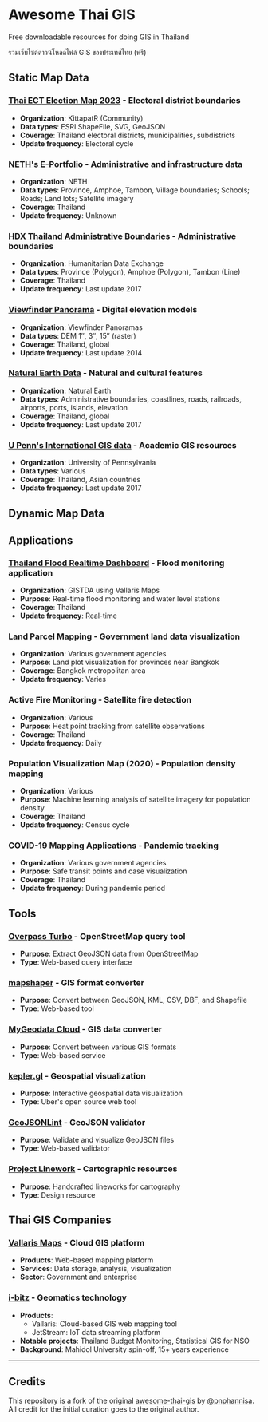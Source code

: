 # Awesome Thai GIS

Free downloadable resources for doing GIS in Thailand

รวมเว็บไซต์ดาวน์โหลดไฟล์ GIS ของประเทศไทย (ฟรี)

## Static Map Data

### [Thai ECT Election Map 2023](https://github.com/KittapatR/Thai-ECT-election-map-66) - Electoral district boundaries
- **Organization**: KittapatR (Community)
- **Data types**: ESRI ShapeFile, SVG, GeoJSON
- **Coverage**: Thailand electoral districts, municipalities, subdistricts
- **Update frequency**: Electoral cycle

### [NETH's E-Portfolio](https://csuwan.weebly.com/360436343623360936603650362736213604--download.html) - Administrative and infrastructure data
- **Organization**: NETH
- **Data types**: Province, Amphoe, Tambon, Village boundaries; Schools; Roads; Land lots; Satellite imagery
- **Coverage**: Thailand
- **Update frequency**: Unknown

### [HDX Thailand Administrative Boundaries](https://data.humdata.org/dataset/thailand-administrative-boundaries) - Administrative boundaries
- **Organization**: Humanitarian Data Exchange
- **Data types**: Province (Polygon), Amphoe (Polygon), Tambon (Line)
- **Coverage**: Thailand
- **Update frequency**: Last update 2017

### [Viewfinder Panorama](http://viewfinderpanoramas.org/dem3.html) - Digital elevation models
- **Organization**: Viewfinder Panoramas
- **Data types**: DEM 1″, 3″, 15″ (raster)
- **Coverage**: Thailand, global
- **Update frequency**: Last update 2014

### [Natural Earth Data](http://www.naturalearthdata.com/downloads/) - Natural and cultural features
- **Organization**: Natural Earth
- **Data types**: Administrative boundaries, coastlines, roads, railroads, airports, ports, islands, elevation
- **Coverage**: Thailand, global
- **Update frequency**: Last update 2017

### [U Penn's International GIS data](https://guides.library.upenn.edu/c.php?g=475518&p=3254775) - Academic GIS resources
- **Organization**: University of Pennsylvania
- **Data types**: Various
- **Coverage**: Thailand, Asian countries
- **Update frequency**: Last update 2017

## Dynamic Map Data


## Applications

### [Thailand Flood Realtime Dashboard](https://disaster.gistda.or.th/dashboard) - Flood monitoring application
- **Organization**: GISTDA using Vallaris Maps
- **Purpose**: Real-time flood monitoring and water level stations
- **Coverage**: Thailand
- **Update frequency**: Real-time

### Land Parcel Mapping - Government land data visualization
- **Organization**: Various government agencies
- **Purpose**: Land plot visualization for provinces near Bangkok
- **Coverage**: Bangkok metropolitan area
- **Update frequency**: Varies

### Active Fire Monitoring - Satellite fire detection
- **Organization**: Various
- **Purpose**: Heat point tracking from satellite observations
- **Coverage**: Thailand
- **Update frequency**: Daily

### Population Visualization Map (2020) - Population density mapping
- **Organization**: Various
- **Purpose**: Machine learning analysis of satellite imagery for population density
- **Coverage**: Thailand
- **Update frequency**: Census cycle

### COVID-19 Mapping Applications - Pandemic tracking
- **Organization**: Various government agencies
- **Purpose**: Safe transit points and case visualization
- **Coverage**: Thailand
- **Update frequency**: During pandemic period

## Tools

### [Overpass Turbo](https://overpass-turbo.eu/) - OpenStreetMap query tool
- **Purpose**: Extract GeoJSON data from OpenStreetMap
- **Type**: Web-based query interface

### [mapshaper](http://mapshaper.org/) - GIS format converter
- **Purpose**: Convert between GeoJSON, KML, CSV, DBF, and Shapefile
- **Type**: Web-based tool

### [MyGeodata Cloud](https://mygeodata.cloud/) - GIS data converter
- **Purpose**: Convert between various GIS formats
- **Type**: Web-based service

### [kepler.gl](https://kepler.gl/) - Geospatial visualization
- **Purpose**: Interactive geospatial data visualization
- **Type**: Uber's open source web tool

### [GeoJSONLint](http://geojsonlint.com/) - GeoJSON validator
- **Purpose**: Validate and visualize GeoJSON files
- **Type**: Web-based validator

### [Project Linework](http://www.projectlinework.org/) - Cartographic resources
- **Purpose**: Handcrafted lineworks for cartography
- **Type**: Design resource

## Thai GIS Companies

### [Vallaris Maps](https://vallarismaps.com/) - Cloud GIS platform
- **Products**: Web-based mapping platform
- **Services**: Data storage, analysis, visualization
- **Sector**: Government and enterprise

### [i-bitz](https://i-bitz.co.th/) - Geomatics technology
- **Products**: 
  - Vallaris: Cloud-based GIS web mapping tool
  - JetStream: IoT data streaming platform
- **Notable projects**: Thailand Budget Monitoring, Statistical GIS for NSO
- **Background**: Mahidol University spin-off, 15+ years experience

---

## Credits

This repository is a fork of the original [awesome-thai-gis](https://github.com/pnphannisa/awesome-thai-gis) by [@pnphannisa](https://github.com/pnphannisa). All credit for the initial curation goes to the original author.